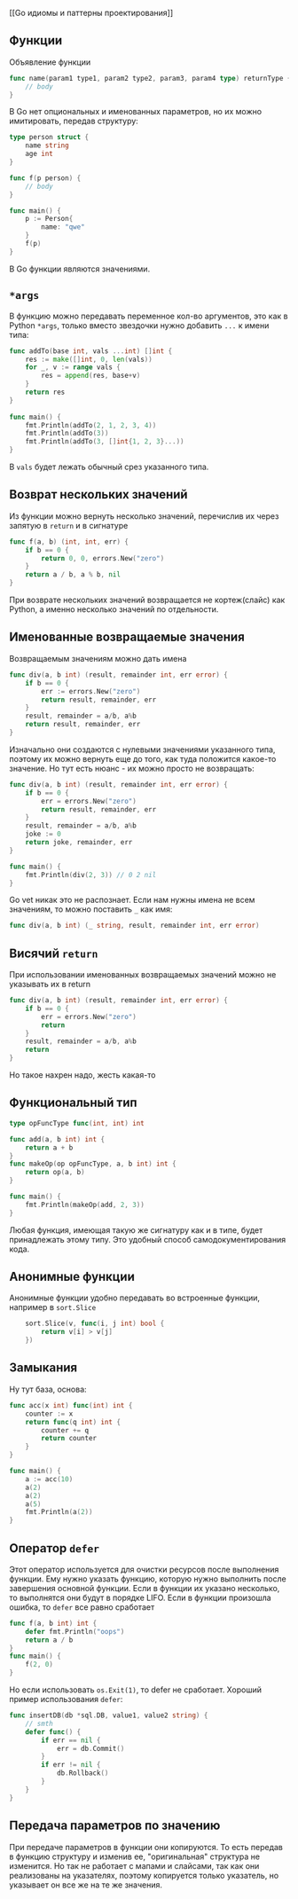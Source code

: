 [[Go идиомы и паттерны проектирования]]

## Функции
Объявление функции
```go
func name(param1 type1, param2 type2, param3, param4 type) returnType {
	// body
}
```
В Go нет опциональных и именованных параметров, но их можно имитировать, передав структуру:
```go
type person struct {
	name string
	age int
}

func f(p person) {
	// body
}

func main() {
	p := Person{
		name: "qwe"
	}
	f(p)
}
```
В Go функции являются значениями.
## `*args`
В функцию можно передавать переменное кол-во аргументов, это как в Python `*args`, только вместо звездочки нужно добавить `...` к имени типа:
```go
func addTo(base int, vals ...int) []int {
    res := make([]int, 0, len(vals))
    for _, v := range vals {
        res = append(res, base+v)
    }
    return res
}
 
func main() {
    fmt.Println(addTo(2, 1, 2, 3, 4))
    fmt.Println(addTo(3))
    fmt.Println(addTo(3, []int{1, 2, 3}...))
}
```
В `vals` будет лежать обычный срез указанного типа.
## Возврат нескольких значений
Из функции можно вернуть несколько значений, перечислив их через запятую в `return` и в сигнатуре
```go
func f(a, b) (int, int, err) {
	if b == 0 {
		return 0, 0, errors.New("zero")
	}
	return a / b, a % b, nil
}
```
При возврате нескольких значений возвращается не кортеж(слайс) как Python, а именно несколько значений по отдельности.

## Именованные возвращаемые значения
Возвращаемым значениям можно дать имена
```go
func div(a, b int) (result, remainder int, err error) {
    if b == 0 {
        err := errors.New("zero")
        return result, remainder, err
    }
    result, remainder = a/b, a%b
    return result, remainder, err
}
```
Изначально они создаются с нулевыми значениями указанного типа, поэтому их можно вернуть еще до того, как туда положится какое-то значение.
Но тут есть нюанс - их можно просто не возвращать:
```go
func div(a, b int) (result, remainder int, err error) {
    if b == 0 {
        err = errors.New("zero")
        return result, remainder, err
    }
    result, remainder = a/b, a%b
    joke := 0
    return joke, remainder, err
}

func main() {
    fmt.Println(div(2, 3)) // 0 2 nil
}
```
Go vet никак это не распознает. 
Если нам нужны имена не всем значениям, то можно поставить `_` как имя:
```go
func div(a, b int) (_ string, result, remainder int, err error)
```

## Висячий `return`
При использовании именованных возвращаемых значений можно не указывать их в return
```go
func div(a, b int) (result, remainder int, err error) {
    if b == 0 {
        err = errors.New("zero")
        return
    }
    result, remainder = a/b, a%b
    return
}
```
Но такое нахрен надо, жесть какая-то

## Функциональный тип
```go
type opFuncType func(int, int) int

func add(a, b int) int {
    return a + b
}
func makeOp(op opFuncType, a, b int) int {
    return op(a, b)
}

func main() {
    fmt.Println(makeOp(add, 2, 3))
}
```
Любая функция, имеющая такую же сигнатуру как и в типе, будет принадлежать этому типу. Это удобный способ самодокументирования кода.

## Анонимные функции
Анонимные функции удобно передавать во встроенные функции, например в `sort.Slice`
```go
    sort.Slice(v, func(i, j int) bool {
        return v[i] > v[j]
    })
```

## Замыкания
Ну тут база, основа:
```go
func acc(x int) func(int) int {
    counter := x
    return func(q int) int {
        counter += q
        return counter
    }
}

func main() {
    a := acc(10)
    a(2)
    a(2)
    a(5)
    fmt.Println(a(2))
}
```

## Оператор `defer`
Этот оператор используется для очистки ресурсов после выполнения функции. Ему нужно указать функцию, которую нужно выполнить после завершения основной функции. 
Если в функции их указано несколько, то выполнятся они будут в порядке LIFO.
Если в функции произошла ошибка, то `defer` все равно сработает
```go
func f(a, b int) int {
    defer fmt.Println("oops")
    return a / b
}
func main() {
    f(2, 0)
}
```
Но если использовать `os.Exit(1)`, то defer не сработает.
Хороший пример использования `defer`:
```go
func insertDB(db *sql.DB, value1, value2 string) {
	// smth
	defer func() {
		if err == nil {
			err = db.Commit()
		}
		if err != nil {
			db.Rollback()
		}
	}
}
```

## Передача параметров по значению
При передаче параметров в функции они копируются. То есть передав в функцию структуру и изменив ее, "оригинальная" структура не изменится.
Но так не работает с мапами и слайсами, так как они реализованы на указателях, поэтому копируется только указатель, но указывает он все же на те же значения.